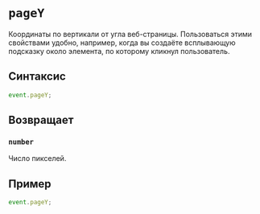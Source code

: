 # `pageY`

Координаты по вертикали от угла веб-страницы. Пользоваться этими свойствами удобно, например, когда вы создаёте всплывающую подсказку около элемента, по которому кликнул пользователь.

## Синтаксис

```js
event.pageY;
```

## Возвращает

### `number`

Число пикселей.

## Пример

```js
event.pageY;
```
